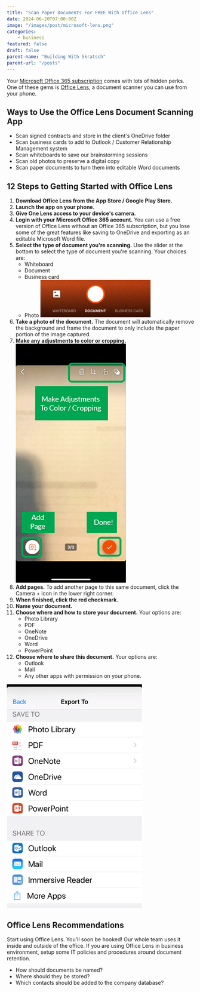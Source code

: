 ```yaml
---
title: "Scan Paper Documents For FREE With Office Lens"
date: 2024-06-20T07:00:00Z
image: "/images/post/microsoft-lens.png"
categories:
    - business
featured: false
draft: false
parent-name: "Building With Skratsch"
parent-url: "/posts"
---
```


Your [Microsoft Office 365 subscription](/business/microsoft-office-365-business-apps) comes with lots of hidden perks. One of these gems is [Office Lens](https://play.google.com/store/apps/details?id=com.microsoft.office.officelens&hl=en_US&gl=US), a document scanner you can use from your phone.

## Ways to Use the Office Lens Document Scanning App

- Scan signed contracts and store in the client's OneDrive folder
- Scan business cards to add to Outlook / Customer Relationship Management system
- Scan whiteboards to save our brainstorming sessions
- Scan old photos to preserve a digital copy
- Scan paper documents to turn them into editable Word documents

## 12 Steps to Getting Started with Office Lens

1. **Download Office Lens from the App Store / Google Play Store.**
1. **Launch the app on your phone.**
1. **Give One Lens access to your device's camera.**
1. **Login with your Microsoft Office 365 account.** You can use a free version of Office Lens without an Office 365 subscription, but you lose some of the great features like saving to OneDrive and exporting as an editable Microsoft Word file.
1. **Select the type of document you're scanning.** Use the slider at the bottom to select the type of document you're scanning. Your choices are:
    - Whiteboard
    - Document
    - Business card
    - Photo
        ![Office lens document scanner](/images/post/office-lens-document-scanner.png )
1. **Take a photo of the document.** The document will automatically remove the background and frame the document to only include the paper portion of the image captured.
1. **Make any adjustments to color or cropping.**
    ![Office Lens Phone Scanner](/images/post/office-lens-phone-scanner.webp)
1. **Add pages.** To add another page to this same document, click the Camera + icon in the lower right corner.
1. **When finished, click the red checkmark.**
1. **Name your document.**
1. **Choose where and how to store your document.** Your options are:
    - Photo Library
    - PDF
    - OneNote
    - OneDrive
    - Word
    - PowerPoint
1. **Choose where to share this document.** Your options are:
    - Outlook
    - Mail
    - Any other apps with permission on your phone.

![Office lens export](/images/post/Office-Lens-export.webp)

## Office Lens Recommendations

Start using Office Lens. You'll soon be hooked! Our whole team uses it inside and outside of the office. If you are using Office Lens in business environment, setup some IT policies and procedures around document retention.

- How should documents be named?
- Where should they be stored?
- Which contacts should be added to the company database?
